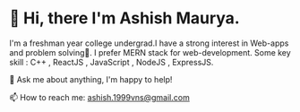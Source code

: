 # 👋 Hi, there I'm Ashish Maurya.
I'm a freshman year college undergrad.I have a strong interest in Web-apps and problem solving🔭. I prefer MERN stack for web-development.
Some key skill : C++ , ReactJS , JavaScript , NodeJS , ExpressJS.

💬 Ask me about anything, I'm happy to help!

📫 How to reach me: ashish.1999vns@gmail.com
